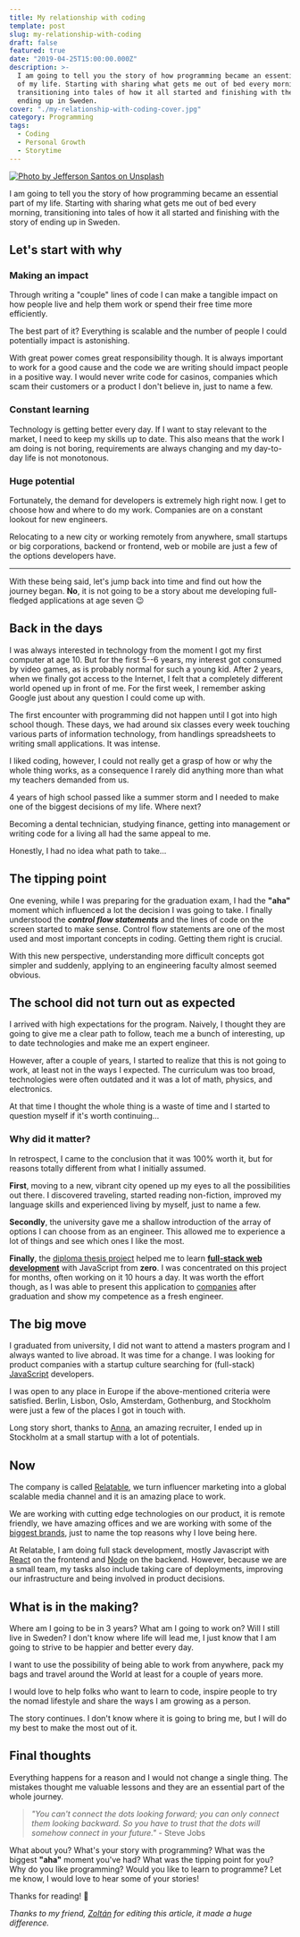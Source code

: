 ```yaml
---
title: My relationship with coding
template: post
slug: my-relationship-with-coding
draft: false
featured: true
date: "2019-04-25T15:00:00.000Z"
description: >-
  I am going to tell you the story of how programming became an essential part
  of my life. Starting with sharing what gets me out of bed every morning,
  transitioning into tales of how it all started and finishing with the story of
  ending up in Sweden.
cover: "./my-relationship-with-coding-cover.jpg"
category: Programming
tags:
  - Coding
  - Personal Growth
  - Storytime
---
```


[![Photo by Jefferson Santos on Unsplash](/my-relationship-with-coding-cover.jpg)](https://bit.ly/2PxBPMo)

I am going to tell you the story of how programming became an essential part of my life. Starting with sharing what gets me out of bed every morning, transitioning into tales of how it all started and finishing with the story of ending up in Sweden.

## Let's start with why

### Making an impact

Through writing a "couple" lines of code I can make a tangible impact on how people live and help them work or spend their free time more efficiently.

The best part of it? Everything is scalable and the number of people I could potentially impact is astonishing.

With great power comes great responsibility though. It is always important to work for a good cause and the code we are writing should impact people in a positive way. I would never write code for casinos, companies which scam their customers or a product I don't believe in, just to name a few.

### Constant learning

Technology is getting better every day. If I want to stay relevant to the market, I need to keep my skills up to date. This also means that the work I am doing is not boring, requirements are always changing and my day-to-day life is not monotonous.

### Huge potential

Fortunately, the demand for developers is extremely high right now. I get to choose how and where to do my work. Companies are on a constant lookout for new engineers.

Relocating to a new city or working remotely from anywhere, small startups or big corporations, backend or frontend, web or mobile are just a few of the options developers have.

---

With these being said, let's jump back into time and find out how the journey began. **No**, it is not going to be a story about me developing full-fledged applications at age seven 😉

## Back in the days

I was always interested in technology from the moment I got my first computer at age 10. But for the first 5--6 years, my interest got consumed by video games, as is probably normal for such a young kid. After 2 years, when we finally got access to the Internet, I felt that a completely different world opened up in front of me. For the first week, I remember asking Google just about any question I could come up with.

The first encounter with programming did not happen until I got into high school though. These days, we had around six classes every week touching various parts of information technology, from handlings spreadsheets to writing small applications. It was intense.

I liked coding, however, I could not really get a grasp of how or why the whole thing works, as a consequence I rarely did anything more than what my teachers demanded from us.

4 years of high school passed like a summer storm and I needed to make one of the biggest decisions of my life. Where next?

Becoming a dental technician, studying finance, getting into management or writing code for a living all had the same appeal to me.

Honestly, I had no idea what path to take...

## The tipping point

One evening, while I was preparing for the graduation exam, I had the **"aha"** moment which influenced a lot the decision I was going to take. I finally understood the **_control flow statements_** and the lines of code on the screen started to make sense. Control flow statements are one of the most used and most important concepts in coding. Getting them right is crucial.

With this new perspective, understanding more difficult concepts got simpler and suddenly, applying to an engineering faculty almost seemed obvious.

## The school did not turn out as expected

I arrived with high expectations for the program. Naively, I thought they are going to give me a clear path to follow, teach me a bunch of interesting, up to date technologies and make me an expert engineer.

However, after a couple of years, I started to realize that this is not going to work, at least not in the ways I expected. The curriculum was too broad, technologies were often outdated and it was a lot of math, physics, and electronics.

At that time I thought the whole thing is a waste of time and I started to question myself if it's worth continuing...

### Why did it matter?

In retrospect, I came to the conclusion that it was 100% worth it, but for reasons totally different from what I initially assumed.

**First**, moving to a new, vibrant city opened up my eyes to all the possibilities out there. I discovered traveling, started reading non-fiction, improved my language skills and experienced living by myself, just to name a few.

**Secondly**, the university gave me a shallow introduction of the array of options I can choose from as an engineer. This allowed me to experience a lot of things and see which ones I like the most.

**Finally**, the [diploma thesis project](https://bit.ly/2zGxH1T) helped me to learn [**full-stack web development**](https://bit.ly/2zEJD4a) with JavaScript from **zero**. I was concentrated on this project for months, often working on it 10 hours a day. It was worth the effort though, as I was able to present this application to [companies](https://bit.ly/2zEKiCG) after graduation and show my competence as a fresh engineer.

## The big move

I graduated from university, I did not want to attend a masters program and I always wanted to live abroad. It was time for a change. I was looking for product companies with a startup culture searching for (full-stack) [JavaScript](https://mzl.la/2zI6AUb) developers.

I was open to any place in Europe if the above-mentioned criteria were satisfied. Berlin, Lisbon, Oslo, Amsterdam, Gothenburg, and Stockholm were just a few of the places I got in touch with.

Long story short, thanks to [Anna](https://bit.ly/2zEKiCG), an amazing recruiter, I ended up in Stockholm at a small startup with a lot of potentials.

## Now

The company is called [Relatable](https://bit.ly/2zEKiCG), we turn influencer marketing into a global scalable media channel and it is an amazing place to work.

We are working with cutting edge technologies on our product, it is remote friendly, we have amazing offices and we are working with some of the [biggest brands](https://bit.ly/2zEJOwm), just to name the top reasons why I love being here.

At Relatable, I am doing full stack development, mostly Javascript with [React](https://bit.ly/2zEJSfA) on the frontend and [Node](https://bit.ly/317yJzY) on the backend. However, because we are a small team, my tasks also include taking care of deployments, improving our infrastructure and being involved in product decisions.

## What is in the making?

Where am I going to be in 3 years? What am I going to work on? Will I still live in Sweden? I don't know where life will lead me, I just know that I am going to strive to be happier and better every day.

I want to use the possibility of being able to work from anywhere, pack my bags and travel around the World at least for a couple of years more.

I would love to help folks who want to learn to code, inspire people to try the nomad lifestyle and share the ways I am growing as a person.

The story continues. I don't know where it is going to bring me, but I will do my best to make the most out of it.

## Final thoughts

Everything happens for a reason and I would not change a single thing. The mistakes thought me valuable lessons and they are an essential part of the whole journey.

> _"You can't connect the dots looking forward; you can only connect them looking backward. So you have to trust that the dots will somehow connect in your future." -_ Steve Jobs

What about you? What's your story with programming? What was the biggest **"aha"** moment you've had? What was the tipping point for you? Why do you like programming? Would you like to learn to programme? Let me know, I would love to hear some of your stories!

Thanks for reading! 🙏

<div class="separator"></div>

_Thanks to my friend,_ [_Zoltán_](https://bit.ly/315MQ8X) _for editing this article, it made a huge difference._
